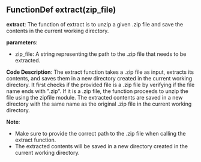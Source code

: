 ## FunctionDef extract(zip_file)
**extract**: The function of extract is to unzip a given .zip file and save the contents in the current working directory.

**parameters**:
- zip_file: A string representing the path to the .zip file that needs to be extracted.

**Code Description**:
The extract function takes a .zip file as input, extracts its contents, and saves them in a new directory created in the current working directory. It first checks if the provided file is a .zip file by verifying if the file name ends with ".zip". If it is a .zip file, the function proceeds to unzip the file using the zipfile module. The extracted contents are saved in a new directory with the same name as the original .zip file in the current working directory.

**Note**:
- Make sure to provide the correct path to the .zip file when calling the extract function.
- The extracted contents will be saved in a new directory created in the current working directory.
